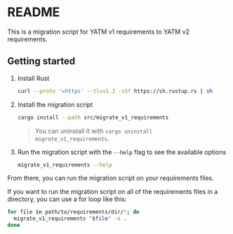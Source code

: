 # README

This is a migration script for YATM v1 requirements to YATM v2 requirements.

## Getting started

1. Install Rust

    ```bash
    curl --proto '=https' --tlsv1.2 -sSf https://sh.rustup.rs | sh
    ```

1. Install the migration script

    ```bash
    cargo install --path src/migrate_v1_requirements
    ```

    > You can uninstall it with `cargo uninstall migrate_v1_requirements`.

1. Run the migration script with the `--help` flag to see the available options

    ```bash
    migrate_v1_requirements --help
    ```

From there, you can run the migration script on your requirements files.

If you want to run the migration script on all of the requirements files in a directory, you can use a for loop like this:

```bash
for file in path/to/requirements/dir/*; do
  migrate_v1_requirements "$file" -o .
done
```
